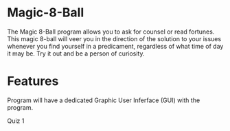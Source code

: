 # Magic-8-Ball
The Magic 8-Ball program allows you to ask for counsel or read fortunes. This magic 8-ball will veer you in the direction of the solution to your issues whenever you find yourself in a predicament, regardless of what time of day it may be.
Try it out and be a person of curiosity. 

# Features

Program will have a dedicated Graphic User Inferface (GUI) with the program.

Quiz 1
